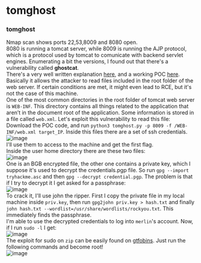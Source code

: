 # tomghost

### tomghost
Nmap scan shows ports 22,53,8009 and 8080 open. <br />
8080 is running a tomcat server, while 8009 is running the AJP protocol, which is a protocol used by tomcat to comunicate with backend servlet engines. Enumerating a bit the versions, I found out that there's a vulnerability called **ghostcat**. <br />
There's a very well written explanation [here](https://www.trendmicro.com/en_us/research/20/c/busting-ghostcat-an-analysis-of-the-apache-tomcat-vulnerability-cve-2020-1938-and-cnvd-2020-10487.html), and a working POC [here](https://github.com/3ndG4me/ghostcat/blob/main/README.md). Basically it allows the attacker to read files included in the root folder of the web server. If certain conditions are met, it might even lead to RCE, but it's not the case of this machine. <br />
One of the most common directories in the root folder of tomcat web server is `WEB-INF`. This directory contains all things related to the application that aren’t in the document root of the application. Some information is stored in a file called `web.xml`. Let's exploit this vulnerability to read this file: <br />
Download the POC code, and run `python3 tomghost.py -p 8009 -f /WEB-INF/web.xml target_IP`. Inside this files there are a set of ssh credentials.<br />
![image](https://github.com/user-attachments/assets/4b4e7fb9-c55c-44c6-b3e1-eb91f1e1f183)<br />
I'll use them to access to the machine and get the first flag. <br />
Inside the user home directory there are these two files: <br />
![image](https://github.com/user-attachments/assets/3957cfde-8923-4a43-b4b8-643d79db3367)<br />
One is an BGB encrypted file, the other one contains a private key, which I suppose it's used to decrypt the credentials.pgp file. So run `gpg --import tryhackme.asc` and then `gpg --decrypt credential.pgp`. The problem is that if I try to decrypt it I get asked for a passphrase: <br />
![image](https://github.com/user-attachments/assets/e33981b6-39ea-44d2-acf2-6429253adac1)<br />
To crack it, I'll use john the ripper. First I copy the private file in my local machine inside `priv.key`, then run `gpg2john priv.key > hash.txt` and finally `john hash.txt --wordlist=/usr/share/wordlists/rockyou.txt`. This immediately finds the passphrase. <br />
I'm able to use the decrypted credentials to log into `merlin`'s account. Now, if I run `sudo -l` I get: <br />
![image](https://github.com/user-attachments/assets/2926f46f-7ab3-4318-b6c2-81fa501b0ecb)<br />
The exploit for sudo on `zip` can be easily found on [gtfobins](https://gtfobins.github.io/gtfobins/zip/#sudo). Just run the following commands and become root! <br />
![image](https://github.com/user-attachments/assets/cf0cb38f-7699-4d95-8d6e-83a0fc7d7453)<br />


